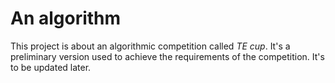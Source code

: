 # An algorithm
This project is about an algorithmic competition called *TE cup*. It's a preliminary version used to achieve the requirements  of the competition. It's to be updated later.
